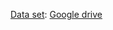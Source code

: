 [Data set](https://www.kaggle.com/datasets/noamsegal/affectnet-training-data/data):
[Google drive](https://drive.google.com/drive/folders/1TISKJSpUBfUVZghR60t5-UhLcRb1z34I?usp=sharing)
